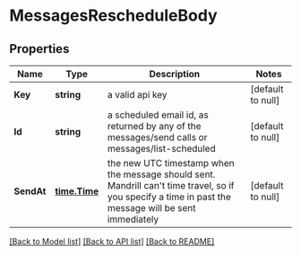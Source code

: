 # MessagesRescheduleBody

## Properties
Name | Type | Description | Notes
------------ | ------------- | ------------- | -------------
**Key** | **string** | a valid api key | [default to null]
**Id** | **string** | a scheduled email id, as returned by any of the messages/send calls or messages/list-scheduled | [default to null]
**SendAt** | [**time.Time**](time.Time.md) | the new UTC timestamp when the message should sent. Mandrill can&#x27;t time travel, so if you specify a time in past the message will be sent immediately | [default to null]

[[Back to Model list]](../README.md#documentation-for-models) [[Back to API list]](../README.md#documentation-for-api-endpoints) [[Back to README]](../README.md)

